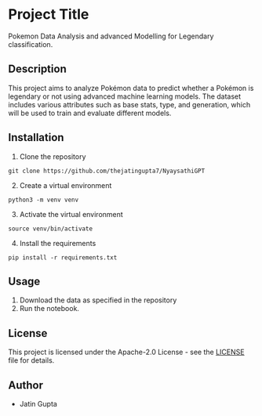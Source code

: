 # Project Title

Pokemon Data Analysis and advanced Modelling for Legendary classification.

## Description

This project aims to analyze Pokémon data to predict whether a Pokémon is legendary or not using advanced machine learning models. The dataset includes various attributes such as base stats, type, and generation, which will be used to train and evaluate different models.

## Installation

1. Clone the repository
```
git clone https://github.com/thejatingupta7/NyaysathiGPT
```
2. Create a virtual environment
```
python3 -m venv venv
```
3. Activate the virtual environment
```
source venv/bin/activate
```
4. Install the requirements
```
pip install -r requirements.txt
```

## Usage

1. Download the data as specified in the repository
2. Run the notebook.

## License

This project is licensed under the Apache-2.0 License - see the [LICENSE](LICENSE) file for details.

## Author
* Jatin Gupta
